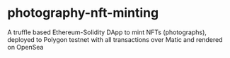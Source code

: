 # photography-nft-minting
A truffle based Ethereum-Solidity DApp to mint NFTs (photographs), deployed to Polygon testnet with all transactions over Matic and rendered on OpenSea
